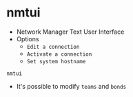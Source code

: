 # nmtui

- Network Manager Text User Interface
- Options
  - `Edit a connection`
  - `Activate a connection`
  - `Set system hostname`

```shell
nmtui
```

- It's possible to modify `teams` and `bonds`
